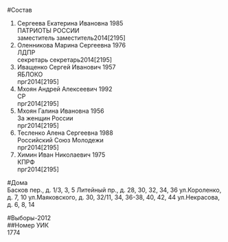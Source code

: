 #Состав  
1. Сергеева Екатерина Ивановна 1985  
    ПАТРИОТЫ РОССИИ  
    заместитель заместитель2014[2195]  
2. Оленникова Марина Сергеевна 1976  
    ЛДПР  
    секретарь секретарь2014[2195]  
3. Иващенко Сергей Иванович 1957  
    ЯБЛОКО  
    прг2014[2195]  
4. Мхоян Андрей Алексеевич 1992  
    СР  
    прг2014[2195]  
5. Мхоян Галина Ивановна 1956  
    За женщин России  
    прг2014[2195]  
6. Тесленко Алена Сергеевна 1988  
    Российский Союз Молодежи  
    прг2014[2195]  
7. Химин Иван Николаевич 1975  
    КПРФ  
    прг2014[2195]  
  
#Дома  
Басков пер., д. 1/3, 3, 5 Литейный пр., д. 28, 30, 32, 34, 36 ул.Короленко, д. 7, 10 ул.Маяковского, д. 30, 32/11, 34, 36-38, 40, 42, 44 ул.Некрасова, д. 6, 8, 14  
  
#Выборы-2012  
##Номер УИК  
1774  
